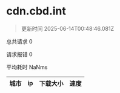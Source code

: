 
  # cdn.cbd.int

  > 更新时间 2025-06-14T00:48:46.081Z
  
  总共请求 0

  请求报错 0

  平均耗时 NaNms

|城市|ip|下载大小|速度|
|-----|----------|---|---|

  